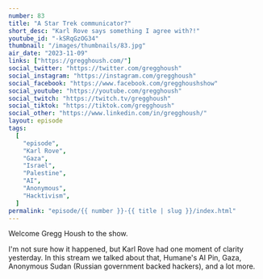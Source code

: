 ```yaml
---
number: 83
title: "A Star Trek communicator?"
short_desc: "Karl Rove says something I agree with?!"
youtube_id: "-kSRqGzOG34"
thumbnail: "/images/thumbnails/83.jpg"
air_date: "2023-11-09"
links: ["https://gregghoush.com/"]
social_twitter: "https://twitter.com/gregghoush"
social_instagram: "https://instagram.com/gregghoush"
social_facebook: "https://www.facebook.com/gregghoushshow"
social_youtube: "https://youtube.com/gregghoush"
social_twitch: "https://twitch.tv/gregghoush"
social_tiktok: "https://tiktok.com/gregghoush"
social_other: "https://www.linkedin.com/in/gregghoush/"
layout: episode
tags:
  [
    "episode",
    "Karl Rove",
    "Gaza",
    "Israel",
    "Palestine",
    "AI",
    "Anonymous",
    "Hacktivism",
  ]
permalink: "episode/{{ number }}-{{ title | slug }}/index.html"
---
```


Welcome Gregg Housh to the show.

I'm not sure how it happened, but Karl Rove had one moment of clarity yesterday. In this stream we talked about that, Humane's AI Pin, Gaza, Anonymous Sudan (Russian government backed hackers), and a lot more.
